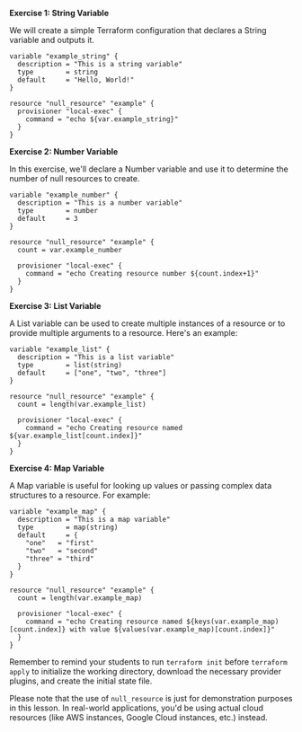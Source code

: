 **Exercise 1: String Variable**

We will create a simple Terraform configuration that declares a String variable and outputs it. 

```hcl
variable "example_string" {
  description = "This is a string variable"
  type        = string
  default     = "Hello, World!"
}

resource "null_resource" "example" {
  provisioner "local-exec" {
    command = "echo ${var.example_string}"
  }
}
```

**Exercise 2: Number Variable**

In this exercise, we'll declare a Number variable and use it to determine the number of null resources to create.

```hcl
variable "example_number" {
  description = "This is a number variable"
  type        = number
  default     = 3
}

resource "null_resource" "example" {
  count = var.example_number

  provisioner "local-exec" {
    command = "echo Creating resource number ${count.index+1}"
  }
}
```

**Exercise 3: List Variable**

A List variable can be used to create multiple instances of a resource or to provide multiple arguments to a resource. Here's an example:

```hcl
variable "example_list" {
  description = "This is a list variable"
  type        = list(string)
  default     = ["one", "two", "three"]
}

resource "null_resource" "example" {
  count = length(var.example_list)

  provisioner "local-exec" {
    command = "echo Creating resource named ${var.example_list[count.index]}"
  }
}
```

**Exercise 4: Map Variable**

A Map variable is useful for looking up values or passing complex data structures to a resource. For example:

```hcl
variable "example_map" {
  description = "This is a map variable"
  type        = map(string)
  default     = {
    "one"   = "first"
    "two"   = "second"
    "three" = "third"
  }
}

resource "null_resource" "example" {
  count = length(var.example_map)

  provisioner "local-exec" {
    command = "echo Creating resource named ${keys(var.example_map)[count.index]} with value ${values(var.example_map)[count.index]}"
  }
}
```


Remember to remind your students to run `terraform init` before `terraform apply` to initialize the working directory, download the necessary provider plugins, and create the initial state file. 

Please note that the use of `null_resource` is just for demonstration purposes in this lesson. In real-world applications, you'd be using actual cloud resources (like AWS instances, Google Cloud instances, etc.) instead.
